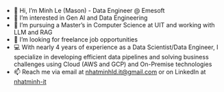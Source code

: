- 👋 Hi, I’m Minh Le (Mason) - Data Engineer @ Emesoft
- 💞️ I’m interested in Gen AI and Data Engineering
- 🌱 I’m pursuing a Master’s in Computer Science at UIT and working with LLM and RAG
- 👀 I’m looking for freelance job opportunities
- 💻 With nearly 4 years of experience as a Data Scientist/Data Engineer, I specialize in developing efficient data pipelines and solving business challenges using Cloud (AWS and GCP) and On-Premise technologies
- 📫 Reach me via email at [nhatminhld.it@gmail.com](mailto:nhatminhld.it@gmail.com) or on LinkedIn at [nhatminh-it](https://www.linkedin.com/in/nhatminh-it/)

<!---
nhatminh-it/nhatminh-it is a ✨ special ✨ repository because its my spirit child.
--->
